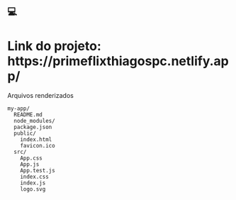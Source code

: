 ## 💻
<h1><strong>Link do projeto: https://primeflixthiagospc.netlify.app/</strong></h1>

<p> Arquivos renderizados</p>

```
my-app/
  README.md
  node_modules/
  package.json
  public/
    index.html
    favicon.ico
  src/
    App.css
    App.js
    App.test.js
    index.css
    index.js
    logo.svg
```

